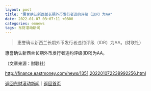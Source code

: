 ```yaml
---
layout: post
title: "惠誉确认新西兰长期外币发行者违约评级（IDR）为AA"
date: 2022-01-07 03:07:11 +0800
categories: emnews
tags: 东财滚动新闻
---
```

> 惠誉确认新西兰长期外币发行者违约评级（IDR）为AA。(财联社）

<p>惠誉确认新西兰长期外币发行者违约评级(IDR)为AA。</p><p class="em_media">（文章来源：财联社）</p>

<http://finance.eastmoney.com/news/1351,202201072238992256.html>

[返回东财滚动新闻](//finews.withounder.com/emnews/)｜[返回首页](//finews.withounder.com/)